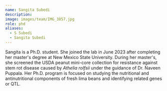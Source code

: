 ```yaml
---
name: Sangita Subedi
description:
image: images/team/IMG_3857.jpg
role: phd
aliases:
  - S Subedi
  - Sangita Subedi
---
```

Sangita is a Ph.D. student. She joined the lab in June 2023 after completing her master's degree at New Mexico State University. During her master's, she screened the USDA peanut mini-core collection for resistance against stem rot disease caused by _Athelia rolfsii_ under the guidance of Dr. Naveen Puppala. Her Ph.D. program is focused on studying the nutritional and antinutritional components of fresh lima beans and identifying related genes or QTL.
